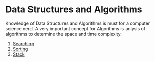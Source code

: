 # Data Structures and Algorithms
Knowledge of Data Structures and Algorithms is must for a computer science nerd. A very important concept for Algorithms is anlysis of algorithms to determine the space and time complexity. 
1. [Searching](https://github.com/CosmicTechie/Algorithms/tree/main/Searching)
2. [Sorting](https://github.com/CosmicTechie/Algorithms/tree/main/Sorting)
3. [Stack](https://github.com/CosmicTechie/Data-Structures-and-Algorithms/tree/main/Stack)
